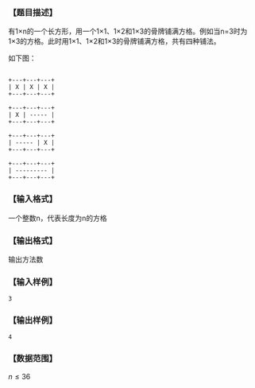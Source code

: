 ### 【题目描述】

有1×n的一个长方形，用一个1×1、1×2和1×3的骨牌铺满方格。例如当n=3时为1×3的方格。此时用1×1、1×2和1×3的骨牌铺满方格，共有四种铺法。

如下图：

```plaintext

+---+---+---+
| X | X | X |
+---+---+---+

+---+---+---+
| X | ----- |
+---+---+---+

+---+---+---+
| ----- | X |
+---+---+---+

+---+---+---+
| --------- |
+---+---+---+

```

### 【输入格式】

一个整数n，代表长度为n的方格

### 【输出格式】

输出方法数

### 【输入样例】

```plaintext
3
```

### 【输出样例】 

```plaintext
4
```

### 【数据范围】

$n \leqslant 36$

